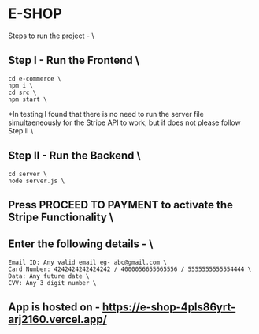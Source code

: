 # E-SHOP

Steps to run the project - \
## Step I - Run the Frontend \
    cd e-commerce \
    npm i \
    cd src \
    npm start \

*In testing I found that there is no need to run the server file simultaeneously for the Stripe API to work, but if does not please follow Step II \

## Step II - Run the Backend \
    cd server \
    node server.js \

## Press PROCEED TO PAYMENT to activate the Stripe Functionality \
## Enter the following details - \
    Email ID: Any valid email eg- abc@gmail.com \
    Card Number: 4242424242424242 / 4000056655665556 / 5555555555554444 \
    Data: Any future date \
    CVV: Any 3 digit number \

## App is hosted on - https://e-shop-4pls86yrt-arj2160.vercel.app/